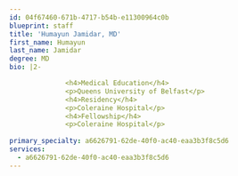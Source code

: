 ```yaml
---
id: 04f67460-671b-4717-b54b-e11300964c0b
blueprint: staff
title: 'Humayun Jamidar, MD'
first_name: Humayun
last_name: Jamidar
degree: MD
bio: |2-

              <h4>Medical Education</h4>
              <p>Queens University of Belfast</p>
              <h4>Residency</h4>
              <p>Coleraine Hospital</p>
              <h4>Fellowship</h4>
              <p>Coleraine Hospital</p>
          
primary_specialty: a6626791-62de-40f0-ac40-eaa3b3f8c5d6
services:
  - a6626791-62de-40f0-ac40-eaa3b3f8c5d6
---
```

